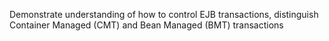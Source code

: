 Demonstrate understanding of how to control EJB transactions, distinguish Container Managed (CMT) and Bean Managed (BMT) transactions
